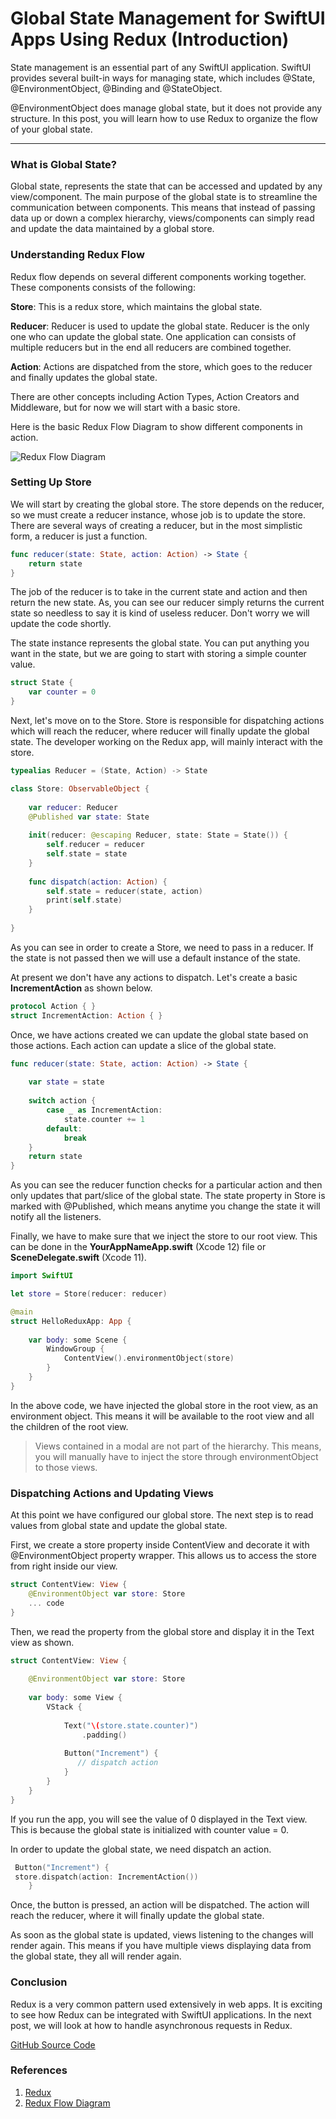 # Global State Management for SwiftUI Apps Using Redux (Introduction)

State management is an essential part of any SwiftUI application. SwiftUI provides several built-in ways for managing state, which includes @State, @EnvironmentObject, @Binding and @StateObject.

@EnvironmentObject does manage global state, but it does not provide any structure. In this post, you will learn how to use Redux to organize the flow of your global state. 

___

### What is Global State?
Global state, represents the state that can be accessed and updated by any view/component. The main purpose of the global state is to streamline the communication between components. This means that instead of passing data up or down a complex hierarchy, views/components can simply read and update the data maintained by a global store. 

### Understanding Redux Flow

Redux flow depends on several different components working together. These components consists of the following: 

**Store**: This is a redux store, which maintains the global state. 

**Reducer**: Reducer is used to update the global state. Reducer is the only one who can update the global state. One application can consists of multiple reducers but in the end all reducers are combined together.  

**Action**: Actions are dispatched from the store, which goes to the reducer and finally updates the global state. 

There are other concepts including Action Types, Action Creators and Middleware, but for now we will start with a basic store.

Here is the basic Redux Flow Diagram to show different components in action. 

![Redux Flow Diagram](images/redux-flow.gif)

### Setting Up Store

We will start by creating the global store. The store depends on the reducer, so we must create a reducer instance, whose job is to update the store. There are several ways of creating a reducer, but in the most simplistic form, a reducer is just a function. 

``` swift 
func reducer(state: State, action: Action) -> State {
    return state
}
```

The job of the reducer is to take in the current state and action and then return the new state. As, you can see our reducer simply returns the current state so needless to say it is kind of useless reducer. Don't worry we will update the code shortly. 

The state instance represents the global state. You can put anything you want in the state, but we are going to start with storing a simple counter value. 

``` swift
struct State {
    var counter = 0
}
```

Next, let's move on to the Store. Store is responsible for dispatching actions which will reach the reducer, where reducer will finally update the global state. The developer working on the Redux app, will mainly interact with the store. 

``` swift 
typealias Reducer = (State, Action) -> State

class Store: ObservableObject {
    
    var reducer: Reducer
    @Published var state: State
    
    init(reducer: @escaping Reducer, state: State = State()) {
        self.reducer = reducer
        self.state = state
    }
    
    func dispatch(action: Action) {
        self.state = reducer(state, action)
        print(self.state)
    }
    
}
```

As you can see in order to create a Store, we need to pass in a reducer. If the state is not passed then we will use a default instance of the state. 

At present we don't have any actions to dispatch. Let's create a basic **IncrementAction** as shown below. 

``` swift
protocol Action { }
struct IncrementAction: Action { }
```

Once, we have actions created we can update the global state based on those actions. Each action can update a slice of the global state. 

``` swift
func reducer(state: State, action: Action) -> State {
    
    var state = state 
    
    switch action {
        case _ as IncrementAction:
            state.counter += 1
        default:
            break 
    }
    return state
}
```

As you can see the reducer function checks for a particular action and then only updates that part/slice of the global state. The state property in Store is marked with @Published, which means anytime you change the state it will notify all the listeners. 

Finally, we have to make sure that we inject the store to our root view. This can be done in the **YourAppNameApp.swift** (Xcode 12) file or  **SceneDelegate.swift** (Xcode 11). 

``` swift
import SwiftUI

let store = Store(reducer: reducer)

@main
struct HelloReduxApp: App {
    
    var body: some Scene {
        WindowGroup {
            ContentView().environmentObject(store)
        }
    }
}
```

In the above code, we have injected the global store in the root view, as an environment object. This means it will be available to the root view and all the children of the root view. 
> Views contained in a modal are not part of the hierarchy. This means, you will manually have to inject the store through environmentObject to those views. 

### Dispatching Actions and Updating Views

At this point we have configured our global store. The next step is to read values from global state and update the global state.  

First, we create a store property inside ContentView and decorate it with @EnvironmentObject property wrapper. This allows us to access the store from right inside our view. 

``` swift
struct ContentView: View {
    @EnvironmentObject var store: Store 
    ... code 
}
```

Then, we read the property from the global store and display it in the Text view as shown. 

``` swift
struct ContentView: View {
    
    @EnvironmentObject var store: Store 
    
    var body: some View {
        VStack {
            
            Text("\(store.state.counter)")
                .padding()
            
            Button("Increment") {
               // dispatch action 
            }
        }
    }
}
```

If you run the app, you will see the value of 0 displayed in the Text view. This is because the global state is initialized with counter value = 0. 

In order to update the global state, we need dispatch an action. 

``` swift
 Button("Increment") {
 store.dispatch(action: IncrementAction())
    }
```

Once, the button is pressed, an action will be dispatched. The action will reach the reducer, where it will finally update the global state.

As soon as the global state is updated, views listening to the changes will render again. This means if you have multiple views displaying data from the global state, they all will render again. 

### Conclusion

Redux is a very common pattern used extensively in web apps. It is exciting to see how Redux can be integrated with SwiftUI applications. In the next post, we will look at how to handle asynchronous requests in Redux.  

[GitHub Source Code](https://github.com/azamsharp/HelloReduxSwiftUI)

### References
1. [Redux](https://redux.js.org/)
2. [Redux Flow Diagram](https://res.cloudinary.com/practicaldev/image/fetch/s--m5BdPzhS--/c_limit%2Cf_auto%2Cfl_progressive%2Cq_66%2Cw_880/https://i.imgur.com/riadAin.gif)
 